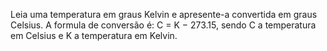 Leia uma temperatura em graus Kelvin e apresente-a convertida em graus Celsius. A
formula de conversão é: C = K − 273.15, sendo C a temperatura em Celsius e K a temperatura em Kelvin.